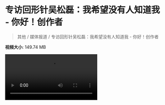 # 专访回形针吴松磊：我希望没有人知道我 - 你好！创作者

> 其他 / 媒体报道 / 专访回形针吴松磊：我希望没有人知道我 - 你好！创作者

**视频大小**: 149.74 MB

<div class="video"><video src="https://file.hsyhx.top/archive/其他/媒体报道/专访回形针吴松磊：我希望没有人知道我 - 你好！创作者.mp4" controls preload>🤔 您的浏览器不支持 video 标签</video></div>
